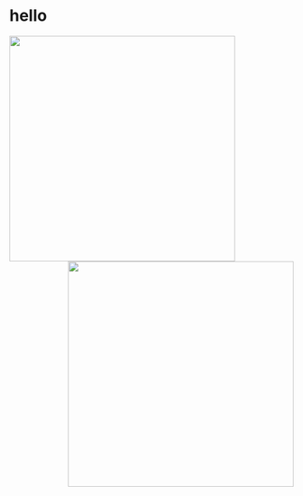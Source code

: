 # hello

 <p>
  <img src="https://github-readme-stats.vercel.app/api?username=felipeqq2&count_private=true&show_icons=true&theme=radical" width="400px" align="left">
  <img src="https://github-readme-stats.vercel.app/api/wakatime?username=felipeqq2&layout=compact&theme=radical" width="400px" align="right">
</p>
